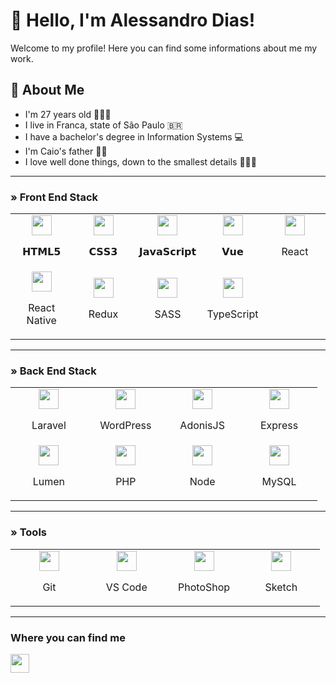# 🤩 Hello, I'm Alessandro Dias!

Welcome to my profile! Here you can find some informations about me my work.

## 📝 About Me
- I'm 27 years old 👨🏻‍🦱
- I live in Franca, state of São Paulo 🇧🇷
- I have a bachelor's degree in Information Systems 💻
- I'm Caio's father 👦🏻
- I love well done things, down to the smallest details 🕵🏼‍♂️

---

### » Front End Stack

<table border="0">
  <tbody>
    <tr valign="top">
      <td width="20%" align="center">
        <img height="32" src="https://cdn.svgporn.com/logos/html-5.svg">
        <p>𝗛𝗧𝗠𝗟𝟱</p>
      </td>
      <td width="20%" align="center">
        <img height="32" src="https://cdn.svgporn.com/logos/css-3.svg">
        <p>𝗖𝗦𝗦𝟯</p>
      </td>
      <td width="20%" align="center">
        <img height="32" src="https://cdn.svgporn.com/logos/javascript.svg">
        <p>𝗝𝗮𝘃𝗮𝗦𝗰𝗿𝗶𝗽𝘁</p>
      </td>
      <td width="20%" align="center">
        <img height="32" src="https://cdn.svgporn.com/logos/vue.svg">
        <p>𝗩𝘂𝗲</p>
      </td>
      <td width="20%" align="center">
        <img height="32" src="https://cdn.svgporn.com/logos/react.svg">
        <p>React</p>
      </td>
    </tr>
    <tr>
      <td width="20%" align="center">
        <img height="32" src="https://cdn.svgporn.com/logos/react.svg">
        <p>React Native</p>
      </td>
      <td width="20%" align="center">
        <img height="32" src="https://cdn.svgporn.com/logos/redux.svg">
        <p>Redux</p>
      </td>
      <td width="20%" align="center">
        <img height="32" src="https://cdn.svgporn.com/logos/sass.svg">
        <p>SASS</p>
      </td>
      <td width="20%" align="center">
        <img height="32" src="https://cdn.svgporn.com/logos/typescript-icon.svg">
        <p>TypeScript</p>
      </td>
    </tr>
  </tbody>
</table>

---

### » Back End Stack

<table border="0">
  <tbody>
    <tr>
      <td width="20%" align="center">
        <img height="32" src="https://cdn.svgporn.com/logos/laravel.svg">
        <p>Laravel</p>
      </td>
      <td width="20%" align="center">
        <img height="32" src="https://cdn.svgporn.com/logos/wordpress-icon.svg">
        <p>WordPress</p>
      </td>
      <td width="20%" align="center">
        <img height="32" src="https://adonisjs.com/images/badge.svg">
        <p>AdonisJS</p>
      </td>
      <td width="20%" align="center">
        <img height="32" src="https://cdn.svgporn.com/logos/express.svg">
        <p>Express</p>
      </td>
    </tr>
    <tr>
      <td width="20%" align="center">
        <img height="32" src="https://cdn.svgporn.com/logos/lumen.svg">
        <p>Lumen</p>
      </td>
      <td width="20%" align="center">
        <img height="32" src="https://cdn.svgporn.com/logos/php.svg">
        <p>PHP</p>
      </td>
      <td width="20%" align="center">
        <img height="32" src="https://cdn.svgporn.com/logos/nodejs.svg">
        <p>Node</p>
      </td>
      <td width="20%" align="center">
        <img height="32" src="https://cdn.svgporn.com/logos/mysql.svg">
        <p>MySQL</p>
      </td>
    </tr>
  </tbody>
</table>

---

### » Tools

<table border="0">
  <tbody>
    <tr>
      <td width="20%" align="center">
        <img height="32" src="https://cdn.svgporn.com/logos/git-icon.svg">
        <p>Git</p>
      </td>
      <td width="20%" align="center">
        <img height="32" src="https://cdn.svgporn.com/logos/visual-studio-code.svg">
        <p>VS Code</p>
      </td>
      <td width="20%" align="center">
        <img height="32" src="https://www.photoshop.com/static/images/apps/photoshop.png">
        <p>PhotoShop</p>
      </td>
      <td width="20%" align="center">
        <img height="32" src="https://cdn.svgporn.com/logos/sketch.svg">
        <p>Sketch</p>
      </td>
    </tr>
  </tbody>
</table>

---

### Where you can find me

<a href="https://www.linkedin.com/in/dias-ale/"><img src="https://cdn.svgporn.com/logos/linkedin.svg" height="30"/></a>
